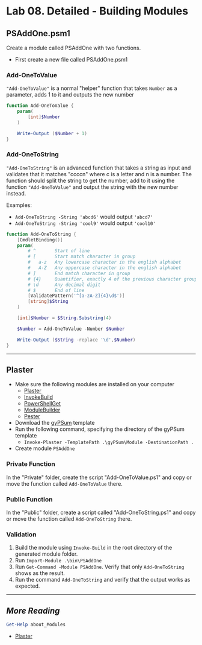 # Lab 08. Detailed - Building Modules

## PSAddOne.psm1

Create a module called PSAddOne with two functions.

- First create a new file called PSAddOne.psm1

### Add-OneToValue

`"Add-OneToValue"` is a normal "helper" function that takes `Number` as a parameter, adds 1 to it and outputs the new number

```PowerShell
function Add-OneToValue {
    param(
        [int]$Number
    )

    Write-Output ($Number + 1)
}
```

### Add-OneToString

`"Add-OneToString"` is an advanced function that takes a string as input and validates that it matches "ccccn" where c is a letter and n is a number. The function should split the string to get the number, add to it using the function `"Add-OneToValue"` and output the string with the new number instead.

Examples:

- `Add-OneToString -String 'abcd6'` would output `'abcd7'`
- `Add-OneToString -String 'cool9'` would output `'cool10'`

```PowerShell
function Add-OneToString {
    [CmdletBinding()]
    param(
        # ^       Start of line
        # [       Start match character in group
        #   a-z   Any lowercase character in the english alphabet
        #   A-Z   Any uppercase character in the english alphabet
        # ]       End match character in group
        # {4}     Quantifier, exactly 4 of the previous character group
        # \d      Any decimal digit
        # $       End of line
        [ValidatePattern('^[a-zA-Z]{4}\d$')]
        [string]$String
    )

    [int]$Number = $String.Substring(4)

    $Number = Add-OneToValue -Number $Number

    Write-Output ($String -replace '\d',$Number)
}
```

---

## Plaster

- Make sure the following modules are installed on your computer
  - [Plaster](https://github.com/PowerShell/Plaster)
  - [InvokeBuild](https://github.com/nightroman/Invoke-Build)
  - [PowerShellGet](https://docs.microsoft.com/en-us/powershell/module/powershellget)
  - [ModuleBuilder](https://github.com/PoshCode/ModuleBuilder)
  - [Pester](https://github.com/pester/Pester)
- Download the [gyPSum](https://github.com/SimonWahlin/gyPSum) template
- Run the following command, specifying the directory of the gyPSum template
  - `Invoke-Plaster -TemplatePath .\gyPSum\Module -DestinationPath .`
- Create module `PSAddOne`

### Private Function

In the "Private" folder, create the script "Add-OneToValue.ps1" and copy or move the function called `Add-OneToValue` there.

### Public Function

In the "Public" folder, create a script called "Add-OneToString.ps1" and copy or move the function called `Add-OneToString` there.

### Validation

1. Build the module using `Invoke-Build` in the root directory of the generated module folder.
2. Run `Import-Module .\bin\PSAddOne`
3. Run `Get-Command -Module PSAddOne`. Verify that only `Add-OneToString` shows as the result.
4. Run the command `Add-OneToString` and verify that the output works as expected.

---

## *More Reading*

```PowerShell
Get-Help about_Modules
```

- [Plaster](https://github.com/PowerShell/Plaster)
